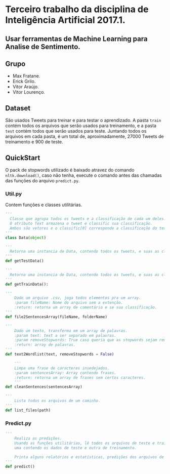 # Terceiro trabalho da disciplina de Inteligência Artificial 2017.1.

## Usar ferramentas de Machine Learning para Analise de Sentimento.

## Grupo
- Max Fratane.
- Erick Grilo.
- Vitor Araújo.
- Vitor Lourenço.

## Dataset
São usados Tweets para treinar e para testar o aprendizado.
A pasta `train` contém todos os arquivos que serão usados para treinamento, e a pasta `test` contém todos que serão usados para teste.
Juntando todos os arquivos em cada pasta, é um total de, aproximadamente, 27000 Tweets de treinamento e 900 de teste.

## QuickStart

O pack de stopwords utilizado é baixado atravez do comando `nltk.download()`, caso não tenha, execute o comando antes das chamadas das funções do arquivo `predict.py`.

### Util.py
Contem funções e classes utilitárias.

``` python
'''
  Classe que agrupa todos os tweets e a classificação de cada um deles.
  O atributo Text armazena o tweet e classific sua classificação.
  Ambos são vetores e o classific[0] corresponde a classificação do text[0].
'''
class Data(object)
```

``` python
'''
  Retorna uma instancia de Data, contendo todos os tweets, e suas as classificações, de todos os arquivos da pasta test.
'''
def getTestData()
```

``` python
'''
  Retorna uma instancia de Data, contendo todos os tweets, e suas as classificações, de todos os arquivos da pasta train.
'''
def getTrainData():
```

``` python
'''
    Dado um arquivo .csv, joga todos elementos pra um array.
    :param fileName: Nome do arquivo sem a extenção.
    :return: retorna um array de comentário e se sua classificação.
'''
def file2SentencesArray(fileName, folderName)
```

``` python
'''
    Dado um texto, transforma em um array de palavras.
    :param text: text a ser separado em palavras.
    :param removeStopwords: True caso queria que as stopwords sejam removidas, False(padrão) caso contrário.
    :return: array de palavras.
'''
def text2Wordlist(text, removeStopwords = False)
```

``` python
    '''
    Limpa uma frase de caracteres insedejados.
    :param sentencesArray: Array contendo frases.
    :return: retorna um array de frases sem certos caracteres.
    '''
def cleanSentences(sentencesArray)
```

``` python
'''
    Lista todos os arquivos de um caminho.
'''
def list_files(path)
```
### Predict.py


``` python
'''
    Realiza as predições.
    Usando as funções utilitárias, lê todos os arquivos de teste e train, joga tudo para duas instancias de Data,
    uma contendo os dados de teste e outra de treinamento.
    
    Printa alguns relatórios e estatísticas, predições dos arquivos de teste e a confusion matrix.
'''
def predict()
```
